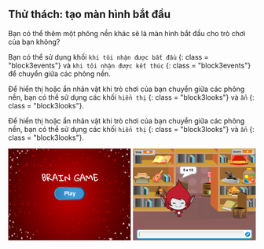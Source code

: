 ## Thử thách: tạo màn hình bắt đầu

Bạn có thể thêm một phông nền khác sẽ là màn hình bắt đầu cho trò chơi của bạn không?

Bạn có thể sử dụng khối ` khi tôi nhận được bắt đầu ` {: class = "block3events"} và ` khi tôi nhận được kết thúc ` {: class = "block3events"} để chuyển giữa các phông nền.

Để hiển thị hoặc ẩn nhân vật khi trò chơi của bạn chuyển giữa các phông nền, bạn có thể sử dụng các khối ` hiển thị ` {: class = "block3looks"} và ` ẩn ` {: class = "block3looks"}.

Để hiển thị hoặc ẩn nhân vật khi trò chơi của bạn chuyển giữa các phông nền, bạn có thể sử dụng các khối ` hiển thị ` {: class = "block3looks"} và ` ẩn ` {: class = "block3looks"}.

![Màn hình bắt đầu](images/brain-startscreen.png)